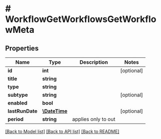 # # WorkflowGetWorkflowsGetWorkflowMeta

## Properties

Name | Type | Description | Notes
------------ | ------------- | ------------- | -------------
**id** | **int** |  | [optional] 
**title** | **string** |  | 
**type** | **string** |  | 
**subtype** | **string** |  | [optional] 
**enabled** | **bool** |  | 
**lastRunDate** | [**\DateTime**](\DateTime.md) |  | [optional] 
**period** | **string** | applies only to out | 

[[Back to Model list]](../../README.md#documentation-for-models) [[Back to API list]](../../README.md#documentation-for-api-endpoints) [[Back to README]](../../README.md)


